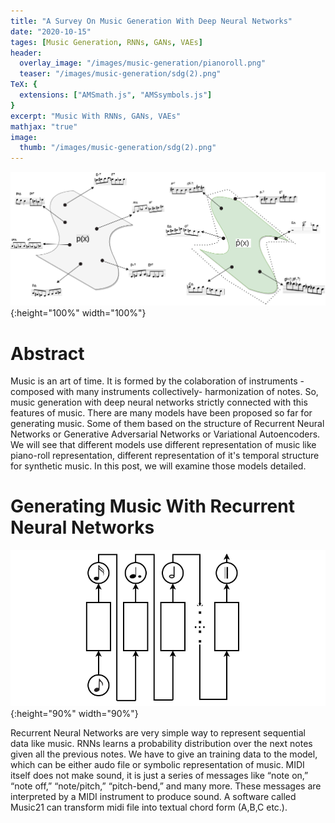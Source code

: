 ```yaml
---
title: "A Survey On Music Generation With Deep Neural Networks"
date: "2020-10-15"
tages: [Music Generation, RNNs, GANs, VAEs]
header:
  overlay_image: "/images/music-generation/pianoroll.png"
  teaser: "/images/music-generation/sdg(2).png"
TeX: {
  extensions: ["AMSmath.js", "AMSsymbols.js"]
}
excerpt: "Music With RNNs, GANs, VAEs"
mathjax: "true"
image:
  thumb: "/images/music-generation/sdg(2).png"
---
```


![test image size](/images/music-generation/sdg(2).png){:height="100%" width="100%"}

# Abstract 

Music is an art of time. It is formed by the colaboration of instruments -composed with many instruments collectively- harmonization of notes. So, music generation with deep neural networks strictly connected with this features of music. There are many models have been proposed so far for generating music. Some of them based on the structure of Recurrent Neural Networks or Generative Adversarial Networks or Variational Autoencoders. We will see that different models use different representation of music like piano-roll representation, different representation of it's temporal structure for synthetic music. In this post, we will examine those models detailed. 

# Generating Music With Recurrent Neural Networks

![test image size](/images/music-generation/rnn3.png){:height="90%" width="90%"}

Recurrent Neural Networks are very simple way to represent sequential data like music. RNNs learns a probability distribution over the next notes given all the previous notes. We have to give an training data to the model, which can be either audo file or symbolic representation of music. MIDI itself does not make sound, it is just a series of messages like “note on,” “note off,” “note/pitch,” “pitch-bend,” and many more. These messages are interpreted by a MIDI instrument to produce sound. A software called Music21 can transform midi file into textual chord form (A,B,C etc.). 
